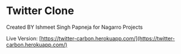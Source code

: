 # Twitter Clone
Created BY Ishmeet Singh Papneja for Nagarro Projects

Live Version: [https://twitter-carbon.herokuapp.com/](https://twitter-carbon.herokuapp.com/)


